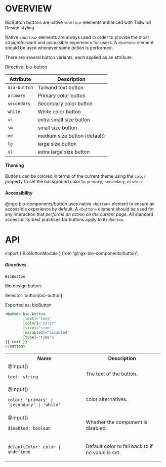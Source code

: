 # OVERVIEW

BioButton buttons are native `<button>` elements enhanced with Tailwind Design styling.

Native `<button>` elements are always used in order to provide the most straightforward and accessible experience for users. A `<button>` element should be used whenever some _action_ is performed.

There are several button variants, each applied as an attribute:

Directive: bio-button

<table>
<thead>
<tr>
<th>Attribute</th>
<th>Description</th>
</tr>
</thead>
<tbody>
<tr>
<td><code>bio-button</code></td>
<td>Tailwind text button</td>
</tr>
<tr>
<td><code>primary</code></td>
<td>Primary color button</td>
</tr>
<tr>
<td><code>secondary</code></td>
<td>Secondary color button</td>
</tr>
<tr>
<td><code>white</code></td>
<td>White color button</td>
</tr>
<tr>
<td><code>xs</code></td>
<td>extra small size button</td>
</tr>
<tr>
<td><code>sm</code></td>
<td>small size button</td>
</tr>
<tr>
<td><code>md</code></td>
<td>medium size button (default)</td>
</tr>
<tr>
<td><code>lg</code></td>
<td>large size button</td>
</tr>
<tr>
<td><code>xl</code></td>
<td>extra large size button</td>
</tr>
</tbody></table>

#### Theming

Buttons can be colored in terms of the current theme using the `color` property to set the background color to `primary`, `secondary`, or `white`.

#### Accessibility

@ngx-bio-components/button uses native `<button>` element to ensure an accessible experience by default. A `<button>` element should be used for any interaction that _performs an action on the current page_. All standard accessibility best practices for buttons apply to `BioButton`.

# API

import { BioButtonModule } from '@ngx-bio-components/button';

##### Directives

`BioButton`

Bio design button.

Selector: button[bio-button]

Exported as: bioButton

```html
<button bio-button 
        [text]="text" 
        [color]="color" 
        [size]="size" 
        [disabled]="disabled" 
        [type]="type">
{{ text }}
</button>
```

<table>
    <tbody>
<tr>
      <th>Name</th>
      <th>Description</th>
    </tr>
<tr>
  <td>
<div>
@Input()
</div>
<p><code>text: string</code></p>
  </td>
  <td><p>The text of the button.</p>
</td>
</tr>
<tr>
  <td>
<div>
@Input()
</div>
<p><code>color: 'primary' | 'secondary' | 'white'</code></p>
  </td>
  <td><p>color alternatives.</p>
</td>
</tr>
<tr>
  <td><div>
          @Input()</div><p>
      <code>disabled: boolean</code>
    </p>
  </td>
  <td><p>Whether the component is disabled.</p>
</td>
</tr>
<tr>
  <td><p>
      <code>defaultColor: color | undefined</code>
    </p>
  </td>
  <td><p>Default color to fall back to if no value is set.</p>
</td>
</tr>
  </tbody></table>
